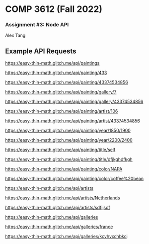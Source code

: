 # COMP 3612 (Fall 2022)
### Assignment #3: Node API
Alex Tang

Example API Requests
------------------------------------------------------------------
https://easy-thin-math.glitch.me/api/paintings

https://easy-thin-math.glitch.me/api/painting/433

https://easy-thin-math.glitch.me/api/painting/43374534856

https://easy-thin-math.glitch.me/api/painting/gallery/7

https://easy-thin-math.glitch.me/api/painting/gallery/43374534856

https://easy-thin-math.glitch.me/api/painting/artist/106

https://easy-thin-math.glitch.me/api/painting/artist/43374534856

https://easy-thin-math.glitch.me/api/painting/year/1850/1900

https://easy-thin-math.glitch.me/api/painting/year/2200/2400

https://easy-thin-math.glitch.me/api/painting/title/self

https://easy-thin-math.glitch.me/api/painting/title/dfjkghdfkgh

https://easy-thin-math.glitch.me/api/painting/color/NAPA

https://easy-thin-math.glitch.me/api/painting/color/coffee%20bean

https://easy-thin-math.glitch.me/api/artists

https://easy-thin-math.glitch.me/api/artists/Netherlands

https://easy-thin-math.glitch.me/api/artists/sdfjjsdf

https://easy-thin-math.glitch.me/api/galleries

https://easy-thin-math.glitch.me/api/galleries/france

https://easy-thin-math.glitch.me/api/galleries/kcvhvxchbkcj







